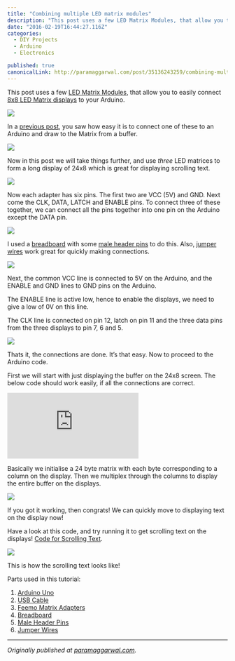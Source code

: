```yaml
---
title: "Combining multiple LED matrix modules"
description: "This post uses a few LED Matrix Modules, that allow you to easily connect 8x8 LED Matrix displays to your Arduino. In a previous post, you saw how easy it is to connect one of these to an Arduino and…"
date: "2016-02-19T16:44:27.116Z"
categories: 
  - DIY Projects
  - Arduino
  - Electronics

published: true
canonicalLink: http://paramaggarwal.com/post/35136243259/combining-multiple-led-matrix-modules
---
```


This post uses a few [LED Matrix Modules](http://t.umblr.com/redirect?z=http%3A%2F%2Fwww.feemo.in%2Fproduct%2FFeemo-Matrix-Adapter-id-47758.html&t=OWFjZWQwNDEzMjc4NTljZTkzYmM2MDg3NmEwZDRjODkxYmRhZDczMyxsSGhhTmJaMw%3D%3D), that allow you to easily connect [8x8 LED Matrix displays](http://t.umblr.com/redirect?z=http%3A%2F%2Fwww.feemo.in%2Fproduct%2FRGB-LED-Matrix---8x8-Red--Common-Cathode--id-47751.html&t=ODIwNWNmNjU0YWZjOWQ3YTJiYjkxYmY2ZmQxNDllZDU1Njc3MzM0MixsSGhhTmJaMw%3D%3D) to your Arduino.

![](/img/0*fL9h10XARLUAGLzV.jpg)

In a [previous post](http://www.paramaggarwal.com/post/35136388954/using-an-led-matrix-module), you saw how easy it is to connect one of these to an Arduino and draw to the Matrix from a buffer.

![](/img/0*I7TnuDOLxjlBCbHR.jpg)

Now in this post we will take things further, and use _three_ LED matrices to form a long display of 24x8 which is great for displaying scrolling text.

![](/img/0*V-PjZN7l8u-oobLe.jpg)

Now each adapter has six pins. The first two are VCC (5V) and GND. Next come the CLK, DATA, LATCH and ENABLE pins. To connect three of these together, we can connect all the pins together into one pin on the Arduino except the DATA pin.

![](/img/0*eFqrLxCgVrNq5ZSa.jpg)

I used a [breadboard](http://t.umblr.com/redirect?z=http%3A%2F%2Fwww.feemo.in%2Fproduct%2FBreadboard-id-36708.html&t=MWE2MjZiNmQ3OWQzOWViN2RlMTVlMTkxZjM5ZjJjZDRmOGY3ZTMzYSxsSGhhTmJaMw%3D%3D) with some [male header pins](http://t.umblr.com/redirect?z=http%3A%2F%2Fwww.feemo.in%2Fproduct%2FHeader-Pins---Male-id-36706.html&t=OTA0MzI3YTEyMzk0M2VhNWQ0N2IyODllZGE5MWZkNWYxZGE1MDVjMCxsSGhhTmJaMw%3D%3D) to do this. Also, [jumper wires](http://t.umblr.com/redirect?z=http%3A%2F%2Fwww.feemo.in%2Fproduct%2FJumper-Wires---Pack-of-10-id-36704.html&t=ZGI2OTYwZmYyYzIxM2Q4NzNlZDI0YzM4NjlhOTk0NTcyNWUwODFlZixsSGhhTmJaMw%3D%3D) work great for quickly making connections.

![](/img/0*HdA79n0dRKXci6qG.jpg)

Next, the common VCC line is connected to 5V on the Arduino, and the ENABLE and GND lines to GND pins on the Arduino.

The ENABLE line is active low, hence to enable the displays, we need to give a low of 0V on this line.

The CLK line is connected on pin 12, latch on pin 11 and the three data pins from the three displays to pin 7, 6 and 5.

![](/img/0*dlkMcr1an-lKqmoH.jpg)

Thats it, the connections are done. It’s that easy. Now to proceed to the Arduino code.

First we will start with just displaying the buffer on the 24x8 screen. The below code should work easily, if all the connections are correct.

<Embed src="https://gist.github.com/paramaggarwal/3736871.js" aspectRatio={0.357} />

Basically we initialise a 24 byte matrix with each byte corresponding to a column on the display. Then we multiplex through the columns to display the entire buffer on the displays.

![](/img/0*T3FyoJGZDIJ5d8EQ.jpg)

If you got it working, then congrats! We can quickly move to displaying text on the display now!

Have a look at this code, and try running it to get scrolling text on the displays! [Code for Scrolling Text](http://t.umblr.com/redirect?z=https%3A%2F%2Fgist.github.com%2F3736908&t=OGIxMTJhZDAwMWFiNTAyYjI2YzY0MGNiZDM3N2UxMDgzNGJmYTI3MyxsSGhhTmJaMw%3D%3D).

![](/img/0*Yq1LceGyqyt0xT83.jpg)

This is how the scrolling text looks like!

Parts used in this tutorial:

1.  [Arduino Uno](http://t.umblr.com/redirect?z=http%3A%2F%2Fwww.feemo.in%2Fproduct%2FArduino-Uno---R3-id-28855.html&t=YTAxZTIwZDYxNTk0NGVmNDljNTEzZWU3ODY5MmU1YjBhZWU1MjQxYixsSGhhTmJaMw%3D%3D)
2.  [USB Cable](http://t.umblr.com/redirect?z=http%3A%2F%2Fwww.feemo.in%2Fproduct%2FUSB-Cable-A-to-B--for-Arduino--id-36712.html&t=NGQ4N2JmZGNlOWI5N2QyNTNhOTA0YzUwZTdmMTZiZGJkMzMyYzcyNSxsSGhhTmJaMw%3D%3D)
3.  [Feemo Matrix Adapters](http://t.umblr.com/redirect?z=http%3A%2F%2Fwww.feemo.in%2Fproduct%2FFeemo-Matrix-Adapter-id-47758.html&t=OWFjZWQwNDEzMjc4NTljZTkzYmM2MDg3NmEwZDRjODkxYmRhZDczMyxsSGhhTmJaMw%3D%3D)
4.  [Breadboard](http://t.umblr.com/redirect?z=http%3A%2F%2Fwww.feemo.in%2Fproduct%2FBreadboard-id-36708.html&t=MWE2MjZiNmQ3OWQzOWViN2RlMTVlMTkxZjM5ZjJjZDRmOGY3ZTMzYSxsSGhhTmJaMw%3D%3D)
5.  [Male Header Pins](http://t.umblr.com/redirect?z=http%3A%2F%2Fwww.feemo.in%2Fproduct%2FHeader-Pins---Male-id-36706.html&t=OTA0MzI3YTEyMzk0M2VhNWQ0N2IyODllZGE5MWZkNWYxZGE1MDVjMCxsSGhhTmJaMw%3D%3D)
6.  [Jumper Wires](http://t.umblr.com/redirect?z=http%3A%2F%2Fwww.feemo.in%2Fproduct%2FJumper-Wires---Pack-of-10-id-36704.html&t=ZGI2OTYwZmYyYzIxM2Q4NzNlZDI0YzM4NjlhOTk0NTcyNWUwODFlZixsSGhhTmJaMw%3D%3D)

---

_Originally published at_ [_paramaggarwal.com_](http://paramaggarwal.com/post/35136243259/combining-multiple-led-matrix-modules)_._

